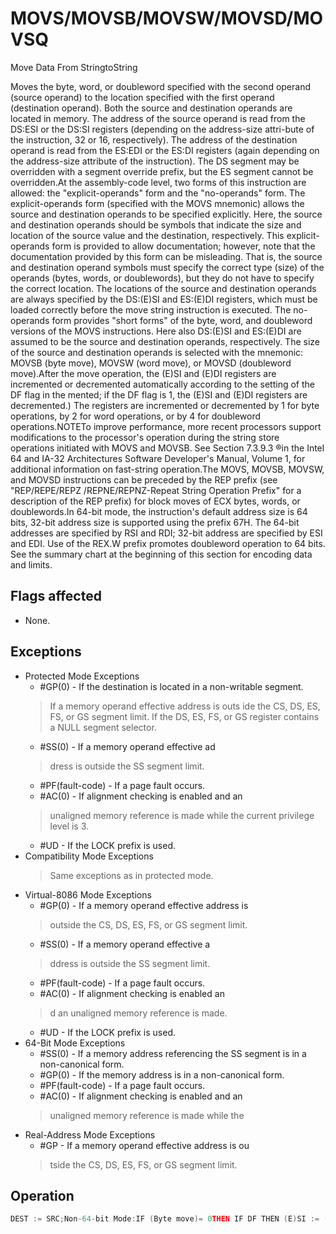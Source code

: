 # MOVS/MOVSB/MOVSW/MOVSD/MOVSQ

Move Data From StringtoString

Moves the byte, word, or doubleword specified with the second operand (source operand) to the location specified with the first operand (destination operand).
Both the source and destination operands are located in memory.
The address of the source operand is read from the DS:ESI or the DS:SI registers (depending on the address-size attri-bute of the instruction, 32 or 16, respectively).
The address of the destination operand is read from the ES:EDI or the ES:DI registers (again depending on the address-size attribute of the instruction).
The DS segment may be overridden with a segment override prefix, but the ES segment cannot be overridden.At the assembly-code level, two forms of this instruction are allowed: the "explicit-operands" form and the "no-operands" form.
The explicit-operands form (specified with the MOVS mnemonic) allows the source and destination operands to be specified explicitly.
Here, the source and destination operands should be symbols that indicate the size and location of the source value and the destination, respectively.
This explicit-operands form is provided to allow documentation; however, note that the documentation provided by this form can be misleading.
That is, the source and destination operand symbols must specify the correct type (size) of the operands (bytes, words, or doublewords), but they do not have to specify the correct location.
The locations of the source and destination operands are always specified by the DS:(E)SI and ES:(E)DI registers, which must be loaded correctly before the move string instruction is executed.
The no-operands form provides "short forms" of the byte, word, and doubleword versions of the MOVS instructions.
Here also DS:(E)SI and ES:(E)DI are assumed to be the source and destination operands, respectively.
The size of the source and destination operands is selected with the mnemonic: MOVSB (byte move), MOVSW (word move), or MOVSD (doubleword move).After the move operation, the (E)SI and (E)DI registers are incremented or decremented automatically according to the setting of the DF flag in the mented; if the DF flag is 1, the (E)SI and (E)DI registers are decremented.) The registers are incremented or decremented by 1 for byte operations, by 2 for word operations, or by 4 for doubleword operations.NOTETo improve performance, more recent processors support modifications to the processor's operation during the string store operations initiated with MOVS and MOVSB.
See Section 7.3.9.3 ®in the Intel 64 and IA-32 Architectures Software Developer's Manual, Volume 1, for additional information on fast-string operation.The MOVS, MOVSB, MOVSW, and MOVSD instructions can be preceded by the REP prefix (see "REP/REPE/REPZ /REPNE/REPNZ-Repeat String Operation Prefix" for a description of the REP prefix) for block moves of ECX bytes, words, or doublewords.In 64-bit mode, the instruction's default address size is 64 bits, 32-bit address size is supported using the prefix 67H.
The 64-bit addresses are specified by RSI and RDI; 32-bit address are specified by ESI and EDI.
Use of the REX.W prefix promotes doubleword operation to 64 bits.
See the summary chart at the beginning of this section for encoding data and limits.

## Flags affected

- None.

## Exceptions

- Protected Mode Exceptions
  - #GP(0) - If the destination is located in a non-writable segment.
  > If a memory operand effective address is outs
  > ide the CS, DS, ES, FS, or GS segment limit.
  > If the DS, ES, FS, or GS register contains a NULL segment selector.
  - #SS(0) - If a memory operand effective ad
  > dress is outside the SS segment limit.
  - #PF(fault-code) - If a page fault occurs.
  - #AC(0) - If alignment checking is enabled and an
  > unaligned memory reference is made while the 
  > current privilege level is 3.
  - #UD - If the LOCK prefix is used.
- Compatibility Mode Exceptions
  > Same exceptions as in protected mode.
- Virtual-8086 Mode Exceptions
  - #GP(0) - If a memory operand effective address is
  > outside the CS, DS, ES, FS, or GS segment limit.
  - #SS(0) - If a memory operand effective a
  > ddress is outside the SS segment limit.
  - #PF(fault-code) - If a page fault occurs.
  - #AC(0) - If alignment checking is enabled an
  > d an unaligned memory reference is made.
  - #UD - If the LOCK prefix is used.
- 64-Bit Mode Exceptions
  - #SS(0) - If a memory address referencing the SS segment is in a non-canonical form.
  - #GP(0) - If the memory address is in a non-canonical form.
  - #PF(fault-code) - If a page fault occurs.
  - #AC(0) - If alignment checking is enabled and an
  > unaligned memory reference is made while the 
- Real-Address Mode Exceptions
  - #GP - If a memory operand effective address is ou
  > tside the CS, DS, ES, FS, or GS segment limit.

## Operation

```C
DEST := SRC;Non-64-bit Mode:IF (Byte move)= 0THEN IF DF THEN (E)SI := (E)SI + 1; (E)DI := (E)DI + 1; ELSE (E)SI := (E)SI - 1; (E)DI := (E)DI - 1; FI;ELSE IF (Word move)= 0THEN IF DF (E)SI := (E)SI + 2; (E)DI := (E)DI + 2; FI;ELSE (E)SI := (E)SI - 2; (E)DI := (E)DI - 2; FI;ELSE IF (Doubleword move)= 0THEN IF DF (E)SI := (E)SI + 4; (E)DI := (E)DI + 4; FI;ELSE (E)SI := (E)SI - 4; (E)DI := (E)DI - 4; FI;FI;64-bit Mode:IF (Byte move)= 0THEN IF DF THEN (R|E)SI := (R|E)SI + 1; (R|E)DI := (R|E)DI ELSE (R|E)SI := (R|E)SI - 1; (R|E)DI := (R|E)DI - 1; FI;ELSE IF (Word move)= 0THEN IF DF (R|E)SI := (R|E)SI + 2; (R|E)DI := (R|E)DI + 2; FI;ELSE (R|E)SI := (R|E)SI - 2; (R|E)DI := (R|E)DI - 2; FI;ELSE IF (Doubleword move)= 0THEN IF DF (R|E)SI := (R|E)SI + 4; (R|E)DI := (R|E)DI + 4; FI;ELSE (R|E)SI := (R|E)SI - 4; (R|E)DI := (R|E)DI - 4; FI;ELSE IF (Quadword move) = 0THEN IF DF(R|E)SI := (R|E)SI + 8; (R|E)DI := (R|E)DI + 8;FI;ELSE (R|E)SI := (R|E)SI - 8; (R|E)DI := (R|E)DI - 8; FI;FI;
```
